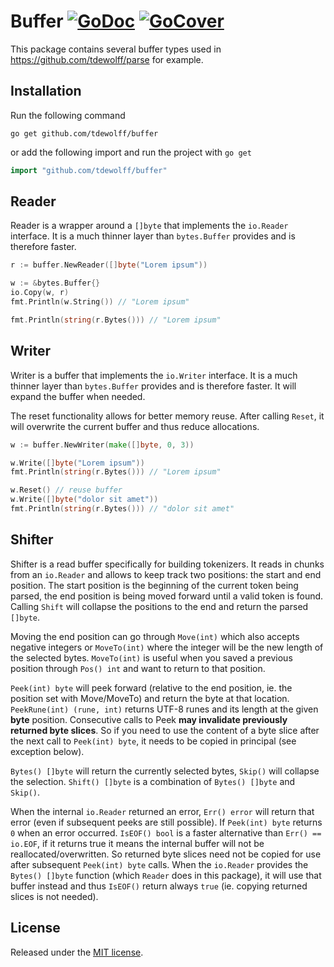 # Buffer [![GoDoc](http://godoc.org/github.com/tdewolff/buffer?status.svg)](http://godoc.org/github.com/tdewolff/buffer) [![GoCover](http://gocover.io/_badge/github.com/tdewolff/buffer)](http://gocover.io/github.com/tdewolff/buffer)

This package contains several buffer types used in https://github.com/tdewolff/parse for example.

## Installation
Run the following command

	go get github.com/tdewolff/buffer

or add the following import and run the project with `go get`
``` go
import "github.com/tdewolff/buffer"
```

## Reader
Reader is a wrapper around a `[]byte` that implements the `io.Reader` interface. It is a much thinner layer than `bytes.Buffer` provides and is therefore faster.

``` go
r := buffer.NewReader([]byte("Lorem ipsum"))

w := &bytes.Buffer{}
io.Copy(w, r)
fmt.Println(w.String()) // "Lorem ipsum"

fmt.Println(string(r.Bytes())) // "Lorem ipsum"
```

## Writer
Writer is a buffer that implements the `io.Writer` interface. It is a much thinner layer than `bytes.Buffer` provides and is therefore faster. It will expand the buffer when needed.

The reset functionality allows for better memory reuse. After calling `Reset`, it will overwrite the current buffer and thus reduce allocations.

``` go
w := buffer.NewWriter(make([]byte, 0, 3))

w.Write([]byte("Lorem ipsum"))
fmt.Println(string(r.Bytes())) // "Lorem ipsum"

w.Reset() // reuse buffer
w.Write([]byte("dolor sit amet"))
fmt.Println(string(r.Bytes())) // "dolor sit amet"
```

## Shifter
Shifter is a read buffer specifically for building tokenizers. It reads in chunks from an `io.Reader` and allows to keep track two positions: the start and end position. The start position is the beginning of the current token being parsed, the end position is being moved forward until a valid token is found. Calling `Shift` will collapse the positions to the end and return the parsed `[]byte`.

Moving the end position can go through `Move(int)` which also accepts negative integers or `MoveTo(int)` where the integer will be the new length of the selected bytes. `MoveTo(int)` is useful when you saved a previous position through `Pos() int` and want to return to that position.

`Peek(int) byte` will peek forward (relative to the end position, ie. the position set with Move/MoveTo) and return the byte at that location. `PeekRune(int) (rune, int)` returns UTF-8 runes and its length at the given **byte** position. Consecutive calls to Peek **may invalidate previously returned byte slices**. So if you need to use the content of a byte slice after the next call to `Peek(int) byte`, it needs to be copied in principal (see exception below).

`Bytes() []byte` will return the currently selected bytes, `Skip()` will collapse the selection. `Shift() []byte` is a combination of `Bytes() []byte` and `Skip()`.

When the internal `io.Reader` returned an error, `Err() error` will return that error (even if subsequent peeks  are still possible). If `Peek(int) byte` returns `0` when an error occurred. `IsEOF() bool` is a faster alternative than `Err() == io.EOF`, if it returns true it means the internal buffer will not be reallocated/overwritten. So returned byte slices need not be copied for use after subsequent `Peek(int) byte` calls. When the `io.Reader` provides the `Bytes() []byte` function (which `Reader` does in this package), it will use that buffer instead and thus `IsEOF()` return always `true` (ie. copying returned slices is not needed).

## License
Released under the [MIT license](LICENSE.md).

[1]: http://golang.org/ "Go Language"
